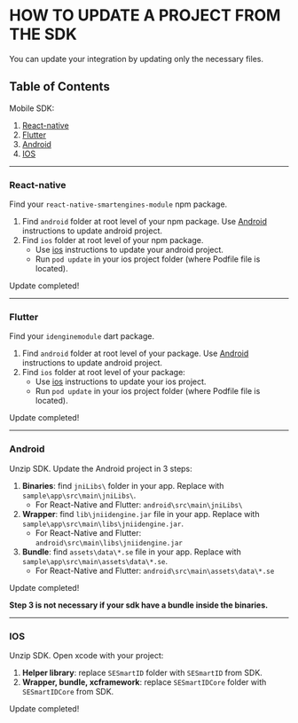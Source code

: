 # HOW TO UPDATE A PROJECT FROM THE SDK

You can update your integration by updating only the necessary files.

## Table of Contents

Mobile SDK:

   1. [React-native](#react)
   2. [Flutter](#flutter)
   3. [Android](#android)
   4. [IOS](#ios)

---

### <a id="react"></a> React-native

Find your `react-native-smartengines-module` npm package.

1. Find `android` folder at root level of your npm package. Use [Android](#android) instructions to update android project.
3. Find `ios` folder at root level of your npm package.
     - Use [ios](#ios) instructions to update your android project.
     - Run `pod update`  in your ios project folder (where Podfile file is located).

Update completed!

---

### <a id="flutter"></a> Flutter

Find your `idenginemodule` dart package.

1. Find `android` folder at root level of your package. Use [Android](#android) instructions to update android project.
2. Find `ios` folder at root level of your package:
     - Use [ios](#ios) instructions to update your ios project.
     - Run `pod update`  in your ios project folder (where Podfile file is located).

Update completed!

---

### <a id="android"></a> Android

Unzip SDK. Update the Android project in 3 steps:

1. **Binaries**: find `jniLibs\` folder in your app. Replace with `sample\app\src\main\jniLibs\`.
    - For React-Native and Flutter: `android\src\main\jniLibs\`
2. **Wrapper**: find `lib\jniidengine.jar` file in your app. Replace with `sample\app\src\main\libs\jniidengine.jar`.
    - For React-Native and Flutter: `android\src\main\libs\jniidengine.jar`
3. **Bundle**: find `assets\data\*.se` file in your app. Replace with `sample\app\src\main\assets\data\*.se`.
    - For React-Native and Flutter: `android\src\main\assets\data\*.se`

Update completed!

**Step 3 is not necessary if your sdk have a bundle inside the binaries.**

---

### <a id="ios"></a> IOS

Unzip SDK. Open xcode with your project:

1. **Helper library**: replace `SESmartID` folder with `SESmartID` from SDK.
2. **Wrapper, bundle, xcframework**: replace `SESmartIDCore` folder with `SESmartIDCore` from SDK.

Update completed!

